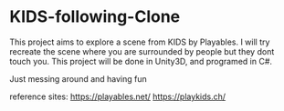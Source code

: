 # KIDS-following-Clone

This project aims to explore a scene from KIDS by Playables. I will try recreate the scene where you are surrounded by people but they dont touch you.
This project will be done in Unity3D, and programed in C#.

Just messing around and having fun

reference sites:
https://playables.net/
https://playkids.ch/

